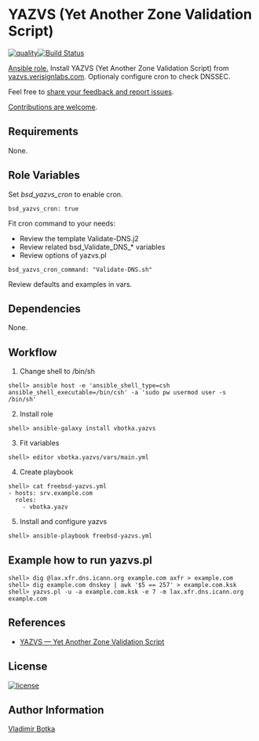# YAZVS (Yet Another Zone Validation Script)

[![quality](https://img.shields.io/ansible/quality/27910)](https://galaxy.ansible.com/vbotka/yazvs)[![Build Status](https://travis-ci.org/vbotka/ansible-yazvs.svg?branch=master)](https://travis-ci.org/vbotka/ansible-yazvs)

[Ansible role.](https://galaxy.ansible.com/vbotka/yazvs/) Install YAZVS (Yet Another Zone Validation Script) from [yazvs.verisignlabs.com](http://yazvs.verisignlabs.com/). Optionaly configure cron to check DNSSEC.

Feel free to [share your feedback and report issues](https://github.com/vbotka/ansible-yazvs/issues).

[Contributions are welcome](https://github.com/firstcontributions/first-contributions).


## Requirements

None.


## Role Variables

Set *bsd_yazvs_cron* to enable cron.

```
bsd_yazvs_cron: true
```

Fit cron command to your needs:

- Review the template Validate-DNS.j2
- Review related bsd_Validate_DNS_* variables
- Review options of yazvs.pl

```
bsd_yazvs_cron_command: "Validate-DNS.sh"
```

Review defaults and examples in vars.


## Dependencies

None.


## Workflow

1) Change shell to /bin/sh

```
shell> ansible host -e 'ansible_shell_type=csh ansible_shell_executable=/bin/csh' -a 'sudo pw usermod user -s /bin/sh'
```

2) Install role

```
shell> ansible-galaxy install vbotka.yazvs
```

3) Fit variables

```
shell> editor vbotka.yazvs/vars/main.yml
```

4) Create playbook

```
shell> cat freebsd-yazvs.yml
- hosts: srv.example.com
  roles:
    - vbotka.yazv
```

5) Install and configure yazvs

```
shell> ansible-playbook freebsd-yazvs.yml
```


## Example how to run yazvs.pl

```
shell> dig @lax.xfr.dns.icann.org example.com axfr > example.com
shell> dig example.com dnskey | awk '$5 == 257' > example.com.ksk
shell> yazvs.pl -u -a example.com.ksk -e 7 -m lax.xfr.dns.icann.org example.com
```


## References

- [YAZVS — Yet Another Zone Validation Script](http://yazvs.verisignlabs.com/)


## License

[![license](https://img.shields.io/badge/license-BSD-red.svg)](https://www.freebsd.org/doc/en/articles/bsdl-gpl/article.html)


## Author Information

[Vladimir Botka](https://botka.link)

